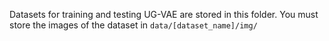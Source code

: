 Datasets for training and testing UG-VAE are stored in this folder. You must store the images of the dataset in 
<code>data/[dataset_name]/img/</code>
